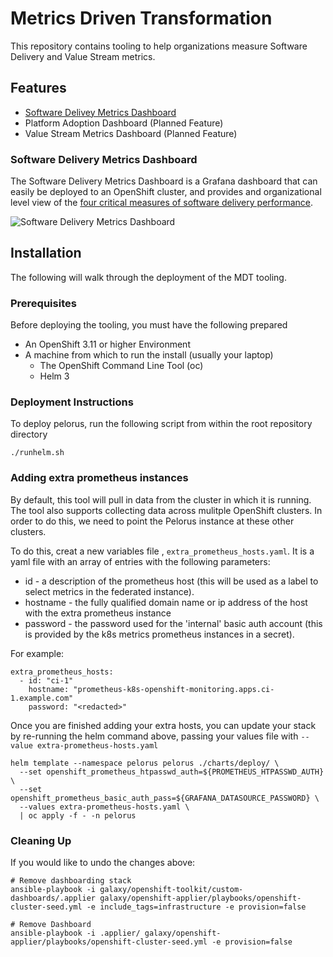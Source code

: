 # Metrics Driven Transformation

This repository contains tooling to help organizations measure Software Delivery and Value Stream metrics.

## Features

* [Software Delivey Metrics Dashboard](#software-delivery-metrics-dashboard)
* Platform Adoption Dashboard (Planned Feature)
* Value Stream Metrics Dashboard (Planned Feature)

### Software Delivery Metrics Dashboard

The Software Delivery Metrics Dashboard is a Grafana dashboard that can easily be deployed to an OpenShift cluster, and provides and organizational level view of the [four critical measures of software delivery performance](https://blog.openshift.com/exploring-a-metrics-driven-approach-to-transformation/).

![Software Delivery Metrics Dashboard](media/sdm-dashboard.png)

## Installation

The following will walk through the deployment of the MDT tooling.

### Prerequisites

Before deploying the tooling, you must have the following prepared

* An OpenShift 3.11 or higher Environment
* A machine from which to run the install (usually your laptop)
  * The OpenShift Command Line Tool (oc)
  * Helm 3

### Deployment Instructions

To deploy pelorus, run the following script from within the root repository directory

```
./runhelm.sh
```

### Adding extra prometheus instances

By default, this tool will pull in data from the cluster in which it is running. The tool also supports collecting data across mulitple OpenShift clusters. In order to do this, we need to point the Pelorus instance at these other clusters.

To do this, creat a new variables file , `extra_prometheus_hosts.yaml`.  It is a yaml file with an array of entries with the following parameters:

* id - a description of the prometheus host (this will be used as a label to select metrics in the federated instance).
* hostname - the fully qualified domain name or ip address of the host with the extra prometheus instance
* password - the password used for the 'internal' basic auth account (this is provided by the k8s metrics prometheus instances in a secret).

For example:

    extra_prometheus_hosts:
      - id: "ci-1"
        hostname: "prometheus-k8s-openshift-monitoring.apps.ci-1.example.com"
        password: "<redacted>"

Once you are finished adding your extra hosts, you can update your stack by re-running the helm command above, passing your values file with `--value extra-prometheus-hosts.yaml`

    helm template --namespace pelorus pelorus ./charts/deploy/ \
      --set openshift_prometheus_htpasswd_auth=${PROMETHEUS_HTPASSWD_AUTH} \
      --set openshift_prometheus_basic_auth_pass=${GRAFANA_DATASOURCE_PASSWORD} \
      --values extra-prometheus-hosts.yaml \
      | oc apply -f - -n pelorus

### Cleaning Up

If you would like to undo the changes above:

    # Remove dashboarding stack
    ansible-playbook -i galaxy/openshift-toolkit/custom-dashboards/.applier galaxy/openshift-applier/playbooks/openshift-cluster-seed.yml -e include_tags=infrastructure -e provision=false

    # Remove Dashboard
    ansible-playbook -i .applier/ galaxy/openshift-applier/playbooks/openshift-cluster-seed.yml -e provision=false
